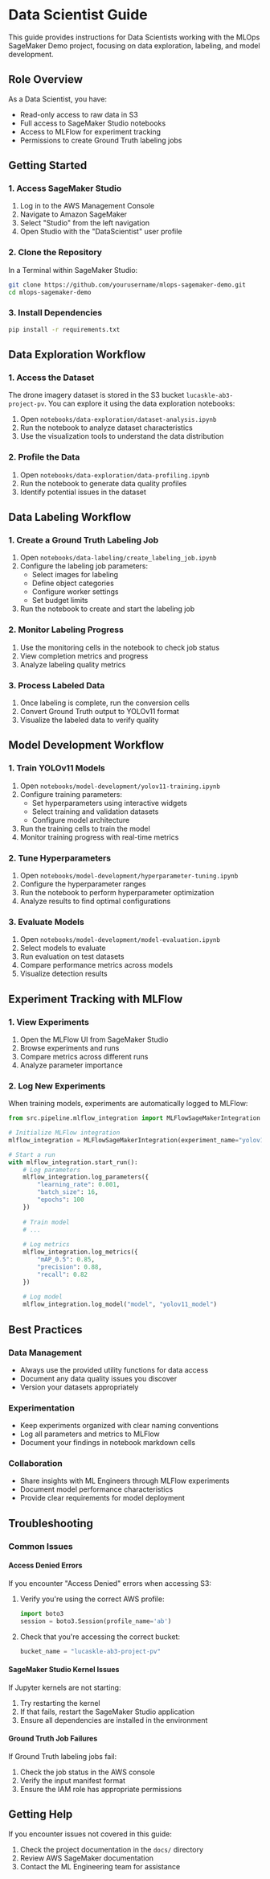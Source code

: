 # Data Scientist Guide

This guide provides instructions for Data Scientists working with the MLOps SageMaker Demo project, focusing on data exploration, labeling, and model development.

## Role Overview

As a Data Scientist, you have:
- Read-only access to raw data in S3
- Full access to SageMaker Studio notebooks
- Access to MLFlow for experiment tracking
- Permissions to create Ground Truth labeling jobs

## Getting Started

### 1. Access SageMaker Studio

1. Log in to the AWS Management Console
2. Navigate to Amazon SageMaker
3. Select "Studio" from the left navigation
4. Open Studio with the "DataScientist" user profile

### 2. Clone the Repository

In a Terminal within SageMaker Studio:

```bash
git clone https://github.com/yourusername/mlops-sagemaker-demo.git
cd mlops-sagemaker-demo
```

### 3. Install Dependencies

```bash
pip install -r requirements.txt
```

## Data Exploration Workflow

### 1. Access the Dataset

The drone imagery dataset is stored in the S3 bucket `lucaskle-ab3-project-pv`. You can explore it using the data exploration notebooks:

1. Open `notebooks/data-exploration/dataset-analysis.ipynb`
2. Run the notebook to analyze dataset characteristics
3. Use the visualization tools to understand the data distribution

### 2. Profile the Data

1. Open `notebooks/data-exploration/data-profiling.ipynb`
2. Run the notebook to generate data quality profiles
3. Identify potential issues in the dataset

## Data Labeling Workflow

### 1. Create a Ground Truth Labeling Job

1. Open `notebooks/data-labeling/create_labeling_job.ipynb`
2. Configure the labeling job parameters:
   - Select images for labeling
   - Define object categories
   - Configure worker settings
   - Set budget limits
3. Run the notebook to create and start the labeling job

### 2. Monitor Labeling Progress

1. Use the monitoring cells in the notebook to check job status
2. View completion metrics and progress
3. Analyze labeling quality metrics

### 3. Process Labeled Data

1. Once labeling is complete, run the conversion cells
2. Convert Ground Truth output to YOLOv11 format
3. Visualize the labeled data to verify quality

## Model Development Workflow

### 1. Train YOLOv11 Models

1. Open `notebooks/model-development/yolov11-training.ipynb`
2. Configure training parameters:
   - Set hyperparameters using interactive widgets
   - Select training and validation datasets
   - Configure model architecture
3. Run the training cells to train the model
4. Monitor training progress with real-time metrics

### 2. Tune Hyperparameters

1. Open `notebooks/model-development/hyperparameter-tuning.ipynb`
2. Configure the hyperparameter ranges
3. Run the notebook to perform hyperparameter optimization
4. Analyze results to find optimal configurations

### 3. Evaluate Models

1. Open `notebooks/model-development/model-evaluation.ipynb`
2. Select models to evaluate
3. Run evaluation on test datasets
4. Compare performance metrics across models
5. Visualize detection results

## Experiment Tracking with MLFlow

### 1. View Experiments

1. Open the MLFlow UI from SageMaker Studio
2. Browse experiments and runs
3. Compare metrics across different runs
4. Analyze parameter importance

### 2. Log New Experiments

When training models, experiments are automatically logged to MLFlow:

```python
from src.pipeline.mlflow_integration import MLFlowSageMakerIntegration

# Initialize MLFlow integration
mlflow_integration = MLFlowSageMakerIntegration(experiment_name="yolov11-drone-detection")

# Start a run
with mlflow_integration.start_run():
    # Log parameters
    mlflow_integration.log_parameters({
        "learning_rate": 0.001,
        "batch_size": 16,
        "epochs": 100
    })
    
    # Train model
    # ...
    
    # Log metrics
    mlflow_integration.log_metrics({
        "mAP_0.5": 0.85,
        "precision": 0.88,
        "recall": 0.82
    })
    
    # Log model
    mlflow_integration.log_model("model", "yolov11_model")
```

## Best Practices

### Data Management

- Always use the provided utility functions for data access
- Document any data quality issues you discover
- Version your datasets appropriately

### Experimentation

- Keep experiments organized with clear naming conventions
- Log all parameters and metrics to MLFlow
- Document your findings in notebook markdown cells

### Collaboration

- Share insights with ML Engineers through MLFlow experiments
- Document model performance characteristics
- Provide clear requirements for model deployment

## Troubleshooting

### Common Issues

#### Access Denied Errors

If you encounter "Access Denied" errors when accessing S3:

1. Verify you're using the correct AWS profile:
   ```python
   import boto3
   session = boto3.Session(profile_name='ab')
   ```

2. Check that you're accessing the correct bucket:
   ```python
   bucket_name = "lucaskle-ab3-project-pv"
   ```

#### SageMaker Studio Kernel Issues

If Jupyter kernels are not starting:

1. Try restarting the kernel
2. If that fails, restart the SageMaker Studio application
3. Ensure all dependencies are installed in the environment

#### Ground Truth Job Failures

If Ground Truth labeling jobs fail:

1. Check the job status in the AWS console
2. Verify the input manifest format
3. Ensure the IAM role has appropriate permissions

## Getting Help

If you encounter issues not covered in this guide:

1. Check the project documentation in the `docs/` directory
2. Review AWS SageMaker documentation
3. Contact the ML Engineering team for assistance